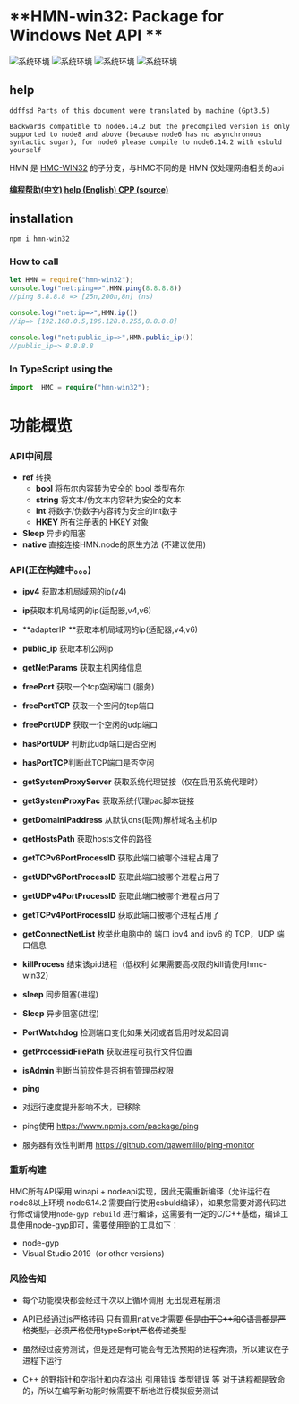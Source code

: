 # **HMN-win32: Package for Windows Net API **

![系统环境](https://cos.kiic.top/assets/used/202204112301972.svg)      ![系统环境](https://cos.kiic.top/assets/used/202204112301969.svg)      ![系统环境](https://img.shields.io/badge/Node6.14.2+-Node-97c40f.svg?longCache=true)       ![系统环境](https://img.shields.io/badge/Node8.0+-electron-97c40f.svg?longCache=true)    

## help

`ddffsd Parts of this document were translated by machine (Gpt3.5)`

`Backwards compatible to node6.14.2 but the precompiled version is only supported to node8 and above (because node6 has no asynchronous syntactic sugar), for node6 please compile to node6.14.2 with esbuld yourself`

HMN 是 [HMC-WIN32](https://github.com/kihlh/hmc-win32)  的子分支，与HMC不同的是 HMN 仅处理网络相关的api 

####  [编程帮助(中文)](https://kihlh.gitbook.io/hmc/)               [help (English) ](https://kihlh.gitbook.io/hmc_en/)      [CPP (source)](https://github.com/kihlh/hmc-win32/tree/master/source/CPP_Reconfig) 

## installation

```
npm i hmn-win32
```

### How to call

```javascript
let HMN = require("hmn-win32");
console.log("net:ping=>",HMN.ping(8.8.8.8))
//ping 8.8.8.8 => [25n,200n,8n] (ns)

console.log("net:ip=>",HMN.ip())
//ip=> [192.168.0.5,196.128.8.255,8.8.8.8]

console.log("net:public_ip=>",HMN.public_ip())
//public_ip=> 8.8.8.8

```

###  In TypeScript using the

```typescript
import  HMC = require("hmn-win32");
```

# 功能概览

### API中间层

- **ref**  转换
  - **bool**  将布尔内容转为安全的 bool 类型布尔
  - **string** 将文本/伪文本内容转为安全的文本
  - **int** 将数字/伪数字内容转为安全的int数字
  - **HKEY** 所有注册表的 HKEY 对象
- **Sleep** 异步的阻塞
- **native** 直接连接HMN.node的原生方法 (不建议使用)

### API(正在构建中。。。)

- **ipv4** 获取本机局域网的ip(v4)

- **ip**获取本机局域网的ip(适配器,v4,v6)

- **adapterIP **获取本机局域网的ip(适配器,v4,v6)

- **public_ip** 获取本机公网ip

- **getNetParams** 获取主机网络信息

- **freePort** 获取一个tcp空闲端口 (服务)

- **freePortTCP** 获取一个空闲的tcp端口

- **freePortUDP** 获取一个空闲的udp端口

- **hasPortUDP** 判断此udp端口是否空闲

- **hasPortTCP**判断此TCP端口是否空闲

- **getSystemProxyServer** 获取系统代理链接（仅在启用系统代理时）

- **getSystemProxyPac**  获取系统代理pac脚本链接

- **getDomainIPaddress**  从默认dns(联网)解析域名主机ip

- **getHostsPath** 获取hosts文件的路径

- **getTCPv6PortProcessID** 获取此端口被哪个进程占用了

- **getUDPv6PortProcessID** 获取此端口被哪个进程占用了

- **getUDPv4PortProcessID** 获取此端口被哪个进程占用了

- **getTCPv4PortProcessID** 获取此端口被哪个进程占用了

- **getConnectNetList**  枚举此电脑中的 端口 ipv4 and ipv6 的 TCP，UDP 端口信息

- **killProcess** 结束该pid进程（低权利 如果需要高权限的kill请使用hmc-win32）

- **sleep** 同步阻塞(进程)

- **Sleep** 异步阻塞(进程)

- **PortWatchdog** 检测端口变化如果关闭或者启用时发起回调

- **getProcessidFilePath** 获取进程可执行文件位置

- **isAdmin** 判断当前软件是否拥有管理员权限

-   **ping** 
- 对运行速度提升影响不大，已移除
  
- ping使用  https://www.npmjs.com/package/ping
  
- 服务器有效性判断用 https://github.com/qawemlilo/ping-monitor

### 重新构建

HMC所有API采用 winapi + nodeapi实现，因此无需重新编译（允许运行在node8以上环境 node6.14.2 需要自行使用esbuld编译），如果您需要对源代码进行修改请使用``node-gyp rebuild`` 进行编译，这需要有一定的C/C++基础，编译工具使用node-gyp即可，需要使用到的工具如下：

- node-gyp
- Visual Studio 2019（or other versions)


### 风险告知

- 每个功能模块都会经过千次以上循环调用 无出现进程崩溃

- API已经通过js严格转码 只有调用native才需要 ~~但是由于C++和C语言都是严格类型，必须严格使用typeScript严格传递类型~~
- 虽然经过疲劳测试，但是还是有可能会有无法预期的进程奔溃，所以建议在子进程下运行
- C++ 的野指针和空指针和内存溢出 引用错误 类型错误 等 对于进程都是致命的，所以在编写新功能时候需要不断地进行模拟疲劳测试





